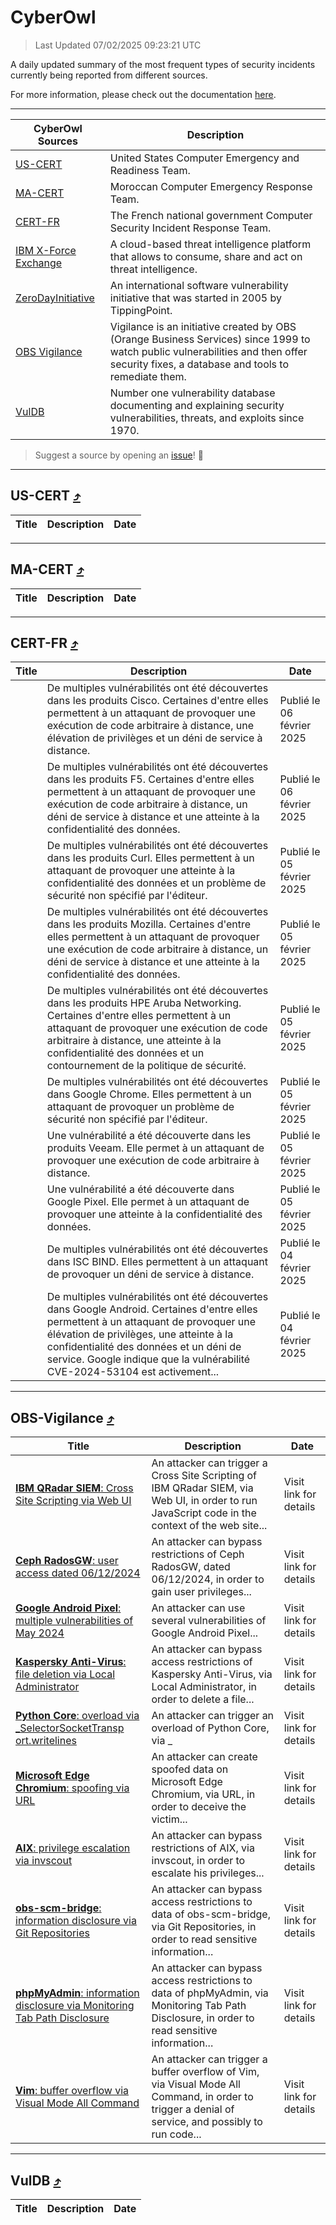 
 <div id='top'></div>

# CyberOwl

 > Last Updated 07/02/2025 09:23:21 UTC
 
 A daily updated summary of the most frequent types of security incidents currently being reported from different sources.
 
 For more information, please check out the documentation [here](./docs/README.md).
 
 ---
 |CyberOwl Sources|Description|
 |---|---|
 |[US-CERT](#us-cert-arrow_heading_up)|United States Computer Emergency and Readiness Team.|
 |[MA-CERT](#ma-cert-arrow_heading_up)|Moroccan Computer Emergency Response Team.|
 |[CERT-FR](#cert-fr-arrow_heading_up)|The French national government Computer Security Incident Response Team.|
 |[IBM X-Force Exchange](#ibmcloud-arrow_heading_up)|A cloud-based threat intelligence platform that allows to consume, share and act on threat intelligence.|
 |[ZeroDayInitiative](#zerodayinitiative-arrow_heading_up)|An international software vulnerability initiative that was started in 2005 by TippingPoint.|
 |[OBS Vigilance](#obs-vigilance-arrow_heading_up)|Vigilance is an initiative created by OBS (Orange Business Services) since 1999 to watch public vulnerabilities and then offer security fixes, a database and tools to remediate them.|
 |[VulDB](#vuldb-arrow_heading_up)|Number one vulnerability database documenting and explaining security vulnerabilities, threats, and exploits since 1970.|
 
 > Suggest a source by opening an [issue](https://github.com/karimhabush/cyberowl/issues)! :raised_hands:
 ---

## US-CERT [:arrow_heading_up:](#cyberowl)

 |Title|Description|Date|
 |---|---|---|
 
 ---

## MA-CERT [:arrow_heading_up:](#cyberowl)

 |Title|Description|Date|
 |---|---|---|
 
 ---

## CERT-FR [:arrow_heading_up:](#cyberowl)

 |Title|Description|Date|
 |---|---|---|
 |[](https://www.cert.ssi.gouv.fr/avis/CERTFR-2025-AVI-0100/)|De multiples vulnérabilités ont été découvertes dans les produits Cisco. Certaines d'entre elles permettent à un attaquant de provoquer une exécution de code arbitraire à distance, une élévation de privilèges et un déni de service à distance.|Publié le 06 février 2025|
 |[](https://www.cert.ssi.gouv.fr/avis/CERTFR-2025-AVI-0099/)|De multiples vulnérabilités ont été découvertes dans les produits F5. Certaines d'entre elles permettent à un attaquant de provoquer une exécution de code arbitraire à distance, un déni de service à distance et une atteinte à la confidentialité des données.|Publié le 06 février 2025|
 |[](https://www.cert.ssi.gouv.fr/avis/CERTFR-2025-AVI-0098/)|De multiples vulnérabilités ont été découvertes dans les produits Curl. Elles permettent à un attaquant de provoquer une atteinte à la confidentialité des données et un problème de sécurité non spécifié par l'éditeur.|Publié le 05 février 2025|
 |[](https://www.cert.ssi.gouv.fr/avis/CERTFR-2025-AVI-0097/)|De multiples vulnérabilités ont été découvertes dans les produits Mozilla. Certaines d'entre elles permettent à un attaquant de provoquer une exécution de code arbitraire à distance, un déni de service à distance et une atteinte à la confidentialité des données.|Publié le 05 février 2025|
 |[](https://www.cert.ssi.gouv.fr/avis/CERTFR-2025-AVI-0096/)|De multiples vulnérabilités ont été découvertes dans les produits HPE Aruba Networking. Certaines d'entre elles permettent à un attaquant de provoquer une exécution de code arbitraire à distance, une atteinte à la confidentialité des données et un contournement de la politique de sécurité.|Publié le 05 février 2025|
 |[](https://www.cert.ssi.gouv.fr/avis/CERTFR-2025-AVI-0095/)|De multiples vulnérabilités ont été découvertes dans Google Chrome. Elles permettent à un attaquant de provoquer un problème de sécurité non spécifié par l'éditeur.|Publié le 05 février 2025|
 |[](https://www.cert.ssi.gouv.fr/avis/CERTFR-2025-AVI-0094/)|Une vulnérabilité a été découverte dans les produits Veeam. Elle permet à un attaquant de provoquer une exécution de code arbitraire à distance.|Publié le 05 février 2025|
 |[](https://www.cert.ssi.gouv.fr/avis/CERTFR-2025-AVI-0093/)|Une vulnérabilité a été découverte dans Google Pixel. Elle permet à un attaquant de provoquer une atteinte à la confidentialité des données.|Publié le 05 février 2025|
 |[](https://www.cert.ssi.gouv.fr/avis/CERTFR-2025-AVI-0092/)|De multiples vulnérabilités ont été découvertes dans ISC BIND. Elles permettent à un attaquant de provoquer un déni de service à distance.|Publié le 04 février 2025|
 |[](https://www.cert.ssi.gouv.fr/avis/CERTFR-2025-AVI-0091/)|De multiples vulnérabilités ont été découvertes dans Google Android. Certaines d'entre elles permettent à un attaquant de provoquer une élévation de privilèges, une atteinte à la confidentialité des données et un déni de service. Google indique que la vulnérabilité CVE-2024-53104 est activement...|Publié le 04 février 2025|
 
 ---

## OBS-Vigilance [:arrow_heading_up:](#cyberowl)

 |Title|Description|Date|
 |---|---|---|
 |[<a href="https://vigilance.fr/vulnerability/IBM-QRadar-SIEM-Cross-Site-Scripting-via-Web-UI-45830" class="noirorange"><b>IBM QRadar SIEM</b>: Cross Site Scripting via Web UI</a>](https://vigilance.fr/vulnerability/IBM-QRadar-SIEM-Cross-Site-Scripting-via-Web-UI-45830)|An attacker can trigger a Cross Site Scripting of IBM QRadar SIEM, via Web UI, in order to run JavaScript code in the context of the web site...|Visit link for details|
 |[<a href="https://vigilance.fr/vulnerability/Ceph-RadosGW-user-access-dated-06-12-2024-45829" class="noirorange"><b>Ceph RadosGW</b>: user access dated 06/12/2024</a>](https://vigilance.fr/vulnerability/Ceph-RadosGW-user-access-dated-06-12-2024-45829)|An attacker can bypass restrictions of Ceph RadosGW, dated 06/12/2024, in order to gain user privileges...|Visit link for details|
 |[<a href="https://vigilance.fr/vulnerability/Google-Android-Pixel-multiple-vulnerabilities-of-May-2024-44215" class="noirorange"><b>Google Android  Pixel</b>: multiple vulnerabilities of May 2024</a>](https://vigilance.fr/vulnerability/Google-Android-Pixel-multiple-vulnerabilities-of-May-2024-44215)|An attacker can use several vulnerabilities of Google Android  Pixel...|Visit link for details|
 |[<a href="https://vigilance.fr/vulnerability/Kaspersky-Anti-Virus-file-deletion-via-Local-Administrator-46166" class="noirorange"><b>Kaspersky Anti-Virus</b>: file deletion via Local Administrator</a>](https://vigilance.fr/vulnerability/Kaspersky-Anti-Virus-file-deletion-via-Local-Administrator-46166)|An attacker can bypass access restrictions of Kaspersky Anti-Virus, via Local Administrator, in order to delete a file...|Visit link for details|
 |[<a href="https://vigilance.fr/vulnerability/Python-Core-overload-via-SelectorSocketTransport-writelines-45828" class="noirorange"><b>Python Core</b>: overload via _<wbr>SelectorSocketTransp<wbr>ort.writelines</wbr></wbr></a>](https://vigilance.fr/vulnerability/Python-Core-overload-via-SelectorSocketTransport-writelines-45828)|An attacker can trigger an overload of Python Core, via _|Visit link for details|
 |[<a href="https://vigilance.fr/vulnerability/Microsoft-Edge-Chromium-spoofing-via-URL-45827" class="noirorange"><b>Microsoft Edge Chromium</b>: spoofing via URL</a>](https://vigilance.fr/vulnerability/Microsoft-Edge-Chromium-spoofing-via-URL-45827)|An attacker can create spoofed data on Microsoft Edge Chromium, via URL, in order to deceive the victim...|Visit link for details|
 |[<a href="https://vigilance.fr/vulnerability/AIX-privilege-escalation-via-invscout-45826" class="noirorange"><b>AIX</b>: privilege escalation via invscout</a>](https://vigilance.fr/vulnerability/AIX-privilege-escalation-via-invscout-45826)|An attacker can bypass restrictions of AIX, via invscout, in order to escalate his privileges...|Visit link for details|
 |[<a href="https://vigilance.fr/vulnerability/obs-scm-bridge-information-disclosure-via-Git-Repositories-45825" class="noirorange"><b>obs-scm-bridge</b>: information disclosure via Git Repositories</a>](https://vigilance.fr/vulnerability/obs-scm-bridge-information-disclosure-via-Git-Repositories-45825)|An attacker can bypass access restrictions to data of obs-scm-bridge, via Git Repositories, in order to read sensitive information...|Visit link for details|
 |[<a href="https://vigilance.fr/vulnerability/phpMyAdmin-information-disclosure-via-Monitoring-Tab-Path-Disclosure-46150" class="noirorange"><b>phpMyAdmin</b>: information disclosure via Monitoring Tab Path Disclosure</a>](https://vigilance.fr/vulnerability/phpMyAdmin-information-disclosure-via-Monitoring-Tab-Path-Disclosure-46150)|An attacker can bypass access restrictions to data of phpMyAdmin, via Monitoring Tab Path Disclosure, in order to read sensitive information...|Visit link for details|
 |[<a href="https://vigilance.fr/vulnerability/Vim-buffer-overflow-via-Visual-Mode-All-Command-46146" class="noirorange"><b>Vim</b>: buffer overflow via Visual Mode All Command</a>](https://vigilance.fr/vulnerability/Vim-buffer-overflow-via-Visual-Mode-All-Command-46146)|An attacker can trigger a buffer overflow of Vim, via Visual Mode All Command, in order to trigger a denial of service, and possibly to run code...|Visit link for details|
 
 ---

## VulDB [:arrow_heading_up:](#cyberowl)

 |Title|Description|Date|
 |---|---|---|
 